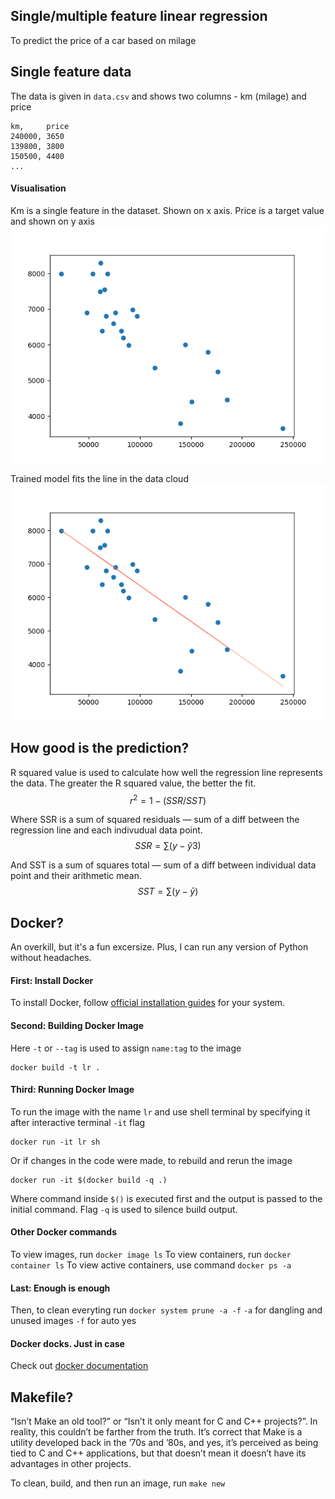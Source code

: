 
## Single/multiple feature linear regression
To predict the price of a car based on milage

## Single feature data
The data is given in ```data.csv``` and shows two columns - km (milage) and 
price
```shell
km,     price
240000, 3650
139800, 3800
150500, 4400
...
```
#### Visualisation
Km is a single feature in the dataset. Shown on x axis. Price is a target value and shown on y axis<br>
![data.csv](https://github.com/ayundina/linear_regression/blob/main/visualisation/data_csv_0.png)

Trained model fits the line in the data cloud<br>
![data.csv-trained](https://github.com/ayundina/linear_regression/blob/main/visualisation/data_csv_trained_0.png)

## How good is the prediction?
R squared value is used to calculate how well the regression line represents 
the data. The greater the R squared value, the better the fit.
$$r^2 = 1 - (SSR/SST)$$

Where SSR is a sum of squared residuals — sum of a diff between the regression 
line and each indivudual data point.
$$SSR = \sum(y-\hat{y}3)$$

And SST is a sum of squares total — sum of a diff between individual data point 
and their arithmetic mean.
$$SST = \sum(y-\bar{y})$$

## Docker?
An overkill, but it's a fun excersize. Plus, I can run any version of Python 
without headaches.

#### First: Install Docker
To install Docker, follow [official installation guides](https://docs.docker.com/get-docker/) 
for your system.

#### Second: Building Docker Image
Here ```-t``` or ```--tag``` is used to assign ```name:tag``` to the image
```shell
docker build -t lr .
```

#### Third: Running Docker Image
To run the image with the name ```lr``` and use shell terminal by specifying it 
after interactive terminal ```-it``` flag
```shell
docker run -it lr sh
```
Or if changes in the code were made, to rebuild and rerun the image
```shell
docker run -it $(docker build -q .)
```
Where command inside ```$()``` is executed first and the output is passed to the
 initial command.
Flag ```-q``` is used to silence build output.

#### Other Docker commands
To view images, run ```docker image ls```
To view containers, run ```docker container ls```
To view active containers, use command ```docker ps -a```

#### Last: Enough is enough
Then, to clean everyting run ```docker system prune -a -f```
```-a``` for dangling and unused images
```-f``` for auto yes

#### Docker docks. Just in case
Check out [docker documentation](https://docs.docker.com/reference/)

## Makefile?
“Isn’t Make an old tool?” or “Isn’t it only meant for C and C++ projects?”. 
In reality, this couldn’t be farther from the truth. It’s correct that Make 
is a utility developed back in the ’70s and ’80s, and yes, it’s perceived as 
being tied to C and C++ applications, but that doesn’t mean it doesn’t have 
its advantages in other projects.

To clean, build, and then run an image, run ```make new``` 